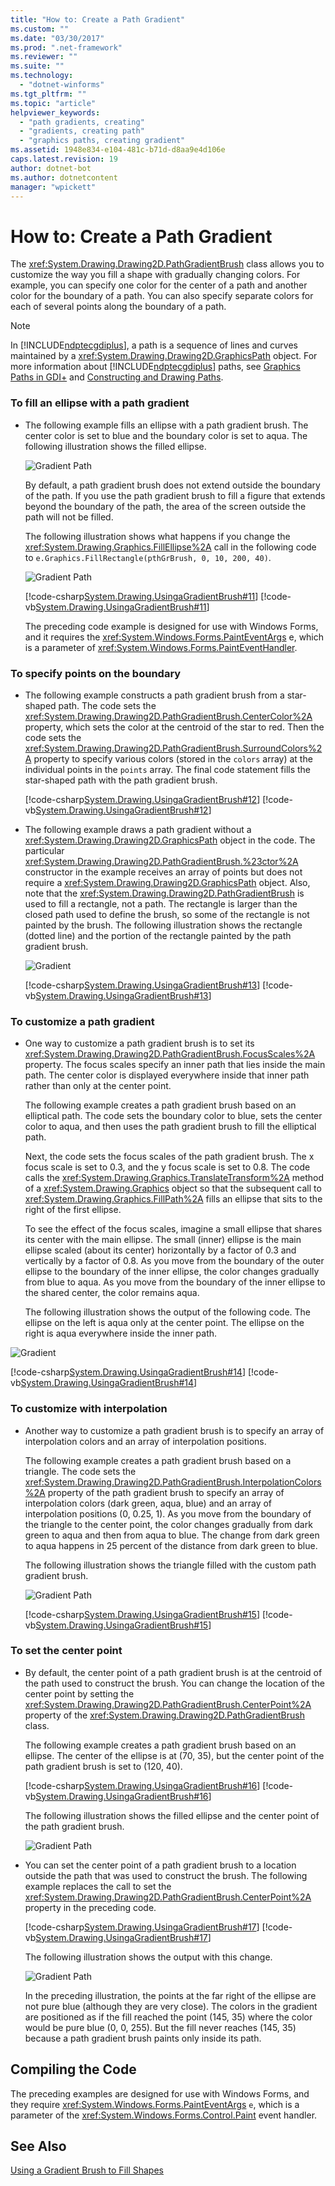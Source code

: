 ```yaml
---
title: "How to: Create a Path Gradient"
ms.custom: ""
ms.date: "03/30/2017"
ms.prod: ".net-framework"
ms.reviewer: ""
ms.suite: ""
ms.technology: 
  - "dotnet-winforms"
ms.tgt_pltfrm: ""
ms.topic: "article"
helpviewer_keywords: 
  - "path gradients, creating"
  - "gradients, creating path"
  - "graphics paths, creating gradient"
ms.assetid: 1948e834-e104-481c-b71d-d8aa9e4d106e
caps.latest.revision: 19
author: dotnet-bot
ms.author: dotnetcontent
manager: "wpickett"
---
```

# How to: Create a Path Gradient
The <xref:System.Drawing.Drawing2D.PathGradientBrush> class allows you to customize the way you fill a shape with gradually changing colors. For example, you can specify one color for the center of a path and another color for the boundary of a path. You can also specify separate colors for each of several points along the boundary of a path.  
  
> [!NOTE]
>  In [!INCLUDE[ndptecgdiplus](../../../../includes/ndptecgdiplus-md.md)], a path is a sequence of lines and curves maintained by a <xref:System.Drawing.Drawing2D.GraphicsPath> object. For more information about [!INCLUDE[ndptecgdiplus](../../../../includes/ndptecgdiplus-md.md)] paths, see [Graphics Paths in GDI+](../../../../docs/framework/winforms/advanced/graphics-paths-in-gdi.md) and [Constructing and Drawing Paths](../../../../docs/framework/winforms/advanced/constructing-and-drawing-paths.md).  
  
### To fill an ellipse with a path gradient  
  
-   The following example fills an ellipse with a path gradient brush. The center color is set to blue and the boundary color is set to aqua. The following illustration shows the filled ellipse.  
  
     ![Gradient Path](../../../../docs/framework/winforms/advanced/media/pathgradient1.png "pathgradient1")  
  
     By default, a path gradient brush does not extend outside the boundary of the path. If you use the path gradient brush to fill a figure that extends beyond the boundary of the path, the area of the screen outside the path will not be filled.  
  
     The following illustration shows what happens if you change the <xref:System.Drawing.Graphics.FillEllipse%2A> call in the following code to `e.Graphics.FillRectangle(pthGrBrush, 0, 10, 200, 40)`.  
  
     ![Gradient Path](../../../../docs/framework/winforms/advanced/media/pathgradient2.png "pathgradient2")  
  
     [!code-csharp[System.Drawing.UsingaGradientBrush#11](../../../../samples/snippets/csharp/VS_Snippets_Winforms/System.Drawing.UsingaGradientBrush/CS/Class1.cs#11)]
     [!code-vb[System.Drawing.UsingaGradientBrush#11](../../../../samples/snippets/visualbasic/VS_Snippets_Winforms/System.Drawing.UsingaGradientBrush/VB/Class1.vb#11)]  
  
     The preceding code example is designed for use with Windows Forms, and it requires the <xref:System.Windows.Forms.PaintEventArgs> e, which is a parameter of <xref:System.Windows.Forms.PaintEventHandler>.  
  
### To specify points on the boundary  
  
-   The following example constructs a path gradient brush from a star-shaped path. The code sets the <xref:System.Drawing.Drawing2D.PathGradientBrush.CenterColor%2A> property, which sets the color at the centroid of the star to red. Then the code sets the <xref:System.Drawing.Drawing2D.PathGradientBrush.SurroundColors%2A> property to specify various colors (stored in the `colors` array) at the individual points in the `points` array. The final code statement fills the star-shaped path with the path gradient brush.  
  
     [!code-csharp[System.Drawing.UsingaGradientBrush#12](../../../../samples/snippets/csharp/VS_Snippets_Winforms/System.Drawing.UsingaGradientBrush/CS/Class1.cs#12)]
     [!code-vb[System.Drawing.UsingaGradientBrush#12](../../../../samples/snippets/visualbasic/VS_Snippets_Winforms/System.Drawing.UsingaGradientBrush/VB/Class1.vb#12)]  
  
-   The following example draws a path gradient without a <xref:System.Drawing.Drawing2D.GraphicsPath> object in the code. The particular <xref:System.Drawing.Drawing2D.PathGradientBrush.%23ctor%2A> constructor in the example receives an array of points but does not require a <xref:System.Drawing.Drawing2D.GraphicsPath> object. Also, note that the <xref:System.Drawing.Drawing2D.PathGradientBrush> is used to fill a rectangle, not a path. The rectangle is larger than the closed path used to define the brush, so some of the rectangle is not painted by the brush. The following illustration shows the rectangle (dotted line) and the portion of the rectangle painted by the path gradient brush.  
  
     ![Gradient](../../../../docs/framework/winforms/advanced/media/gradient4.png "gradient4")  
  
     [!code-csharp[System.Drawing.UsingaGradientBrush#13](../../../../samples/snippets/csharp/VS_Snippets_Winforms/System.Drawing.UsingaGradientBrush/CS/Class1.cs#13)]
     [!code-vb[System.Drawing.UsingaGradientBrush#13](../../../../samples/snippets/visualbasic/VS_Snippets_Winforms/System.Drawing.UsingaGradientBrush/VB/Class1.vb#13)]  
  
### To customize a path gradient  
  
-   One way to customize a path gradient brush is to set its <xref:System.Drawing.Drawing2D.PathGradientBrush.FocusScales%2A> property. The focus scales specify an inner path that lies inside the main path. The center color is displayed everywhere inside that inner path rather than only at the center point.  
  
     The following example creates a path gradient brush based on an elliptical path. The code sets the boundary color to blue, sets the center color to aqua, and then uses the path gradient brush to fill the elliptical path.  
  
     Next, the code sets the focus scales of the path gradient brush. The x focus scale is set to 0.3, and the y focus scale is set to 0.8. The code calls the <xref:System.Drawing.Graphics.TranslateTransform%2A> method of a <xref:System.Drawing.Graphics> object so that the subsequent call to <xref:System.Drawing.Graphics.FillPath%2A> fills an ellipse that sits to the right of the first ellipse.  
  
     To see the effect of the focus scales, imagine a small ellipse that shares its center with the main ellipse. The small (inner) ellipse is the main ellipse scaled (about its center) horizontally by a factor of 0.3 and vertically by a factor of 0.8. As you move from the boundary of the outer ellipse to the boundary of the inner ellipse, the color changes gradually from blue to aqua. As you move from the boundary of the inner ellipse to the shared center, the color remains aqua.  
  
     The following illustration shows the output of the following code. The ellipse on the left is aqua only at the center point. The ellipse on the right is aqua everywhere inside the inner path.  
  
 ![Gradient](../../../../docs/framework/winforms/advanced/media/focusscales1nogamma.png "focusscales1NoGamma")  
  
 [!code-csharp[System.Drawing.UsingaGradientBrush#14](../../../../samples/snippets/csharp/VS_Snippets_Winforms/System.Drawing.UsingaGradientBrush/CS/Class1.cs#14)]
 [!code-vb[System.Drawing.UsingaGradientBrush#14](../../../../samples/snippets/visualbasic/VS_Snippets_Winforms/System.Drawing.UsingaGradientBrush/VB/Class1.vb#14)]  
  
### To customize with interpolation  
  
-   Another way to customize a path gradient brush is to specify an array of interpolation colors and an array of interpolation positions.  
  
     The following example creates a path gradient brush based on a triangle. The code sets the <xref:System.Drawing.Drawing2D.PathGradientBrush.InterpolationColors%2A> property of the path gradient brush to specify an array of interpolation colors (dark green, aqua, blue) and an array of interpolation positions (0, 0.25, 1). As you move from the boundary of the triangle to the center point, the color changes gradually from dark green to aqua and then from aqua to blue. The change from dark green to aqua happens in 25 percent of the distance from dark green to blue.  
  
     The following illustration shows the triangle filled with the custom path gradient brush.  
  
     ![Gradient Path](../../../../docs/framework/winforms/advanced/media/pathgradient4.png "pathgradient4")  
  
     [!code-csharp[System.Drawing.UsingaGradientBrush#15](../../../../samples/snippets/csharp/VS_Snippets_Winforms/System.Drawing.UsingaGradientBrush/CS/Class1.cs#15)]
     [!code-vb[System.Drawing.UsingaGradientBrush#15](../../../../samples/snippets/visualbasic/VS_Snippets_Winforms/System.Drawing.UsingaGradientBrush/VB/Class1.vb#15)]  
  
### To set the center point  
  
-   By default, the center point of a path gradient brush is at the centroid of the path used to construct the brush. You can change the location of the center point by setting the <xref:System.Drawing.Drawing2D.PathGradientBrush.CenterPoint%2A> property of the <xref:System.Drawing.Drawing2D.PathGradientBrush> class.  
  
     The following example creates a path gradient brush based on an ellipse. The center of the ellipse is at (70, 35), but the center point of the path gradient brush is set to (120, 40).  
  
     [!code-csharp[System.Drawing.UsingaGradientBrush#16](../../../../samples/snippets/csharp/VS_Snippets_Winforms/System.Drawing.UsingaGradientBrush/CS/Class1.cs#16)]
     [!code-vb[System.Drawing.UsingaGradientBrush#16](../../../../samples/snippets/visualbasic/VS_Snippets_Winforms/System.Drawing.UsingaGradientBrush/VB/Class1.vb#16)]  
  
     The following illustration shows the filled ellipse and the center point of the path gradient brush.  
  
     ![Gradient Path](../../../../docs/framework/winforms/advanced/media/pathgradient5.png "pathgradient5")  
  
-   You can set the center point of a path gradient brush to a location outside the path that was used to construct the brush. The following example replaces the call to set the <xref:System.Drawing.Drawing2D.PathGradientBrush.CenterPoint%2A> property in the preceding code.  
  
     [!code-csharp[System.Drawing.UsingaGradientBrush#17](../../../../samples/snippets/csharp/VS_Snippets_Winforms/System.Drawing.UsingaGradientBrush/CS/Class1.cs#17)]
     [!code-vb[System.Drawing.UsingaGradientBrush#17](../../../../samples/snippets/visualbasic/VS_Snippets_Winforms/System.Drawing.UsingaGradientBrush/VB/Class1.vb#17)]  
  
     The following illustration shows the output with this change.  
  
     ![Gradient Path](../../../../docs/framework/winforms/advanced/media/pathgradient6.png "pathgradient6")  
  
     In the preceding illustration, the points at the far right of the ellipse are not pure blue (although they are very close). The colors in the gradient are positioned as if the fill reached the point (145, 35) where the color would be pure blue (0, 0, 255). But the fill never reaches (145, 35) because a path gradient brush paints only inside its path.  
  
## Compiling the Code  
 The preceding examples are designed for use with Windows Forms, and they require <xref:System.Windows.Forms.PaintEventArgs> `e`, which is a parameter of the <xref:System.Windows.Forms.Control.Paint> event handler.  
  
## See Also  
 [Using a Gradient Brush to Fill Shapes](../../../../docs/framework/winforms/advanced/using-a-gradient-brush-to-fill-shapes.md)
